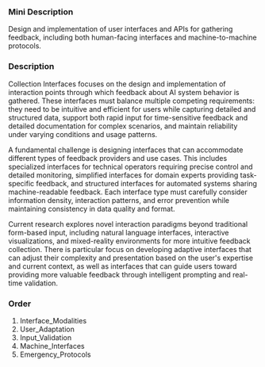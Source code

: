 ### Mini Description

Design and implementation of user interfaces and APIs for gathering feedback, including both human-facing interfaces and machine-to-machine protocols.

### Description

Collection Interfaces focuses on the design and implementation of interaction points through which feedback about AI system behavior is gathered. These interfaces must balance multiple competing requirements: they need to be intuitive and efficient for users while capturing detailed and structured data, support both rapid input for time-sensitive feedback and detailed documentation for complex scenarios, and maintain reliability under varying conditions and usage patterns.

A fundamental challenge is designing interfaces that can accommodate different types of feedback providers and use cases. This includes specialized interfaces for technical operators requiring precise control and detailed monitoring, simplified interfaces for domain experts providing task-specific feedback, and structured interfaces for automated systems sharing machine-readable feedback. Each interface type must carefully consider information density, interaction patterns, and error prevention while maintaining consistency in data quality and format.

Current research explores novel interaction paradigms beyond traditional form-based input, including natural language interfaces, interactive visualizations, and mixed-reality environments for more intuitive feedback collection. There is particular focus on developing adaptive interfaces that can adjust their complexity and presentation based on the user's expertise and current context, as well as interfaces that can guide users toward providing more valuable feedback through intelligent prompting and real-time validation.

### Order

1. Interface_Modalities
2. User_Adaptation
3. Input_Validation
4. Machine_Interfaces
5. Emergency_Protocols

